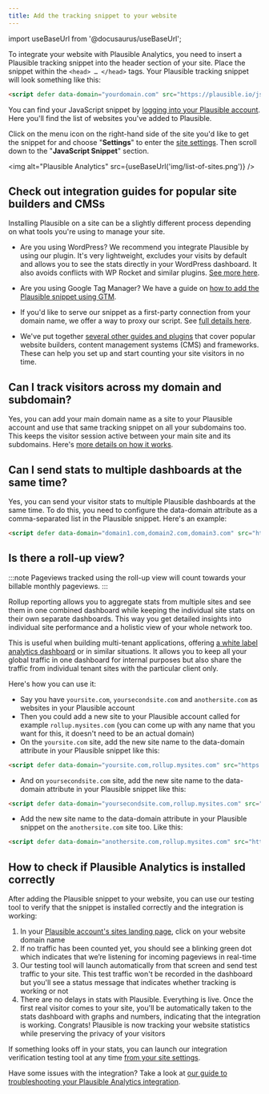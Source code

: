 ```yaml
---
title: Add the tracking snippet to your website
---
```


import useBaseUrl from '@docusaurus/useBaseUrl';

To integrate your website with Plausible Analytics, you need to insert a Plausible tracking snippet into the header section of your site. Place the snippet within the `<head> … </head>` tags. Your Plausible tracking snippet will look something like this:

```html
<script defer data-domain="yourdomain.com" src="https://plausible.io/js/script.js"></script>
```

You can find your JavaScript snippet by [logging into your Plausible account](https://plausible.io/sites). Here you'll find the list of websites you've added to Plausible.

Click on the menu icon on the right-hand side of the site you'd like to get the snippet for and choose "**Settings**" to enter the [site settings](website-settings.md). Then scroll down to the "**JavaScript Snippet**" section.

<img alt="Plausible Analytics" src={useBaseUrl('img/list-of-sites.png')} />

## Check out integration guides for popular site builders and CMSs

Installing Plausible on a site can be a slightly different process depending on what tools you're using to manage your site.

* Are you using WordPress? We recommend you integrate Plausible by using our plugin. It's very lightweight, excludes your visits by default and allows you to see the stats directly in your WordPress dashboard. It also avoids conflicts with WP Rocket and similar plugins. [See more here](https://plausible.io/wordpress-analytics-plugin).

* Are you using Google Tag Manager? We have a guide on [how to add the Plausible snippet using GTM](google-tag-manager.md).

* If you'd like to serve our snippet as a first-party connection from your domain name, we offer a way to proxy our script. See [full details here](/proxy/introduction.md).

* We've put together [several other guides and plugins](integration-guides.md) that cover popular website builders, content management systems (CMS) and frameworks. These can help you set up and start counting your site visitors in no time.

## Can I track visitors across my domain and subdomain?

Yes, you can add your main domain name as a site to your Plausible account and use that same tracking snippet on all your subdomains too. This keeps the visitor session active between your main site and its subdomains. Here's [more details on how it works](subdomain-hostname-filter.md).

## Can I send stats to multiple dashboards at the same time?

Yes, you can send your visitor stats to multiple Plausible dashboards at the same time. To do this, you need to configure the data-domain attribute as a comma-separated list in the Plausible snippet. Here's an example:

```html
<script defer data-domain="domain1.com,domain2.com,domain3.com" src="https://plausible.io/js/script.js"></script>
```

## Is there a roll-up view?

:::note
Pageviews tracked using the roll-up view will count towards your billable monthly pageviews.
:::

Rollup reporting allows you to aggregate stats from multiple sites and see them in one combined dashboard while keeping the individual site stats on their own separate dashboards. This way you get detailed insights into individual site performance and a holistic view of your whole network too. 

This is useful when building multi-tenant applications, offering [a white label analytics dashboard](https://plausible.io/white-label-web-analytics) or in similar situations. It allows you to keep all your global traffic in one dashboard for internal purposes but also share the traffic from individual tenant sites with the particular client only.

Here's how you can use it:

* Say you have `yoursite.com`, `yoursecondsite.com` and `anothersite.com` as websites in your Plausible account
* Then you could add a new site to your Plausible account called for example `rollup.mysites.com` (you can come up with any name that you want for this, it doesn't need to be an actual domain)
* On the `yoursite.com` site, add the new site name to the data-domain attribute in your Plausible snippet like this:

```html
<script defer data-domain="yoursite.com,rollup.mysites.com" src="https://plausible.io/js/script.js"></script>
```

* And on `yoursecondsite.com` site, add the new site name to the data-domain attribute in your Plausible snippet like this:

```html
<script defer data-domain="yoursecondsite.com,rollup.mysites.com" src="https://plausible.io/js/script.js"></script>
```

* Add the new site name to the data-domain attribute in your Plausible snippet on the `anothersite.com` site too. Like this:

```html
<script defer data-domain="anothersite.com,rollup.mysites.com" src="https://plausible.io/js/script.js"></script>
```

## How to check if Plausible Analytics is installed correctly 

After adding the Plausible snippet to your website, you can use our testing tool to verify that the snippet is installed correctly and the integration is working:

1. In your [Plausible account's sites landing page](https://plausible.io/sites), click on your website domain name
2. If no traffic has been counted yet, you should see a blinking green dot which indicates that we’re listening for incoming pageviews in real-time
3. Our testing tool will launch automatically from that screen and send test traffic to your site. This test traffic won't be recorded in the dashboard but you'll see a status message that indicates whether tracking is working or not
4. There are no delays in stats with Plausible. Everything is live. Once the first real visitor comes to your site, you'll be automatically taken to the stats dashboard with graphs and numbers, indicating that the integration is working. Congrats! Plausible is now tracking your website statistics while preserving the privacy of your visitors

If something looks off in your stats, you can launch our integration verification testing tool at any time [from your site settings](website-settings.md).

Have some issues with the integration? Take a look at [our guide to troubleshooting your Plausible Analytics integration](troubleshoot-integration.md).
